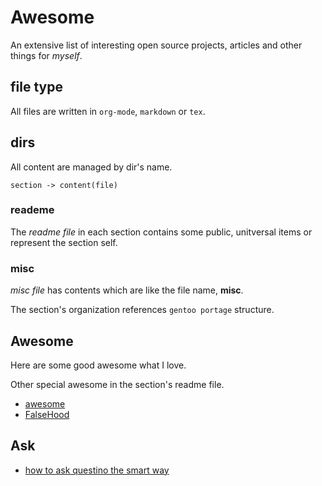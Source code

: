 # Awesome

An extensive list of interesting open source projects, articles and other things for _myself_.

## file type

All files are written in `org-mode`, `markdown` or `tex`.

## dirs

All content are managed by dir's name.

`section -> content(file)`

### reademe

The _readme file_ in each section contains some public, unitversal items or represent the section self.

### misc

_misc file_ has contents which are like the file name, __misc__.

The section's organization references `gentoo portage` structure.

## Awesome

Here are some good awesome what I love.

Other special awesome in the section's readme file.

- [awesome](https://github.com/sindresorhus/awesome)
- [FalseHood](https://github.com/kdeldycke/awesome-falsehood)

## Ask

- [how to ask questino the smart way](https://github.com/ryanhanwu/How-To-Ask-Questions-The-Smart-Way)
